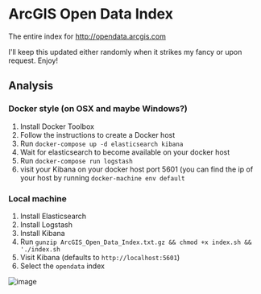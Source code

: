 # ArcGIS Open Data Index
The entire index for http://opendata.arcgis.com

I'll keep this updated either randomly when it strikes my fancy or upon request. Enjoy!

## Analysis
### Docker style (on OSX and maybe Windows?)
1. Install Docker Toolbox
1. Follow the instructions to create a Docker host
1. Run `docker-compose up -d elasticsearch kibana`
1. Wait for elasticsearch to become available on your docker host
1. Run `docker-compose run logstash`
1. visit your Kibana on your docker host port 5601 (you can find the ip of your host by running `docker-machine env default`

### Local machine
1. Install Elasticsearch
1. Install Logstash
1. Install Kibana
1. Run `gunzip ArcGIS_Open_Data_Index.txt.gz && chmod +x index.sh && './index.sh`
1. Visit Kibana (defaults to `http://localhost:5601`)
1. Select the `opendata` index

![image](https://cloud.githubusercontent.com/assets/7832202/15438218/113f6e24-1e99-11e6-89d8-cbe766de638e.png)
